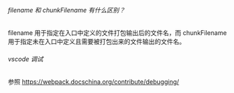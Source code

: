 ###### filename 和 chunkFilename 有什么区别？

filename 用于指定在入口中定义的文件打包输出后的文件名，而 chunkFilename 用于指定未在入口中定义且需要被打包出来的文件输出的文件名。

###### vscode 调试

参照 https://webpack.docschina.org/contribute/debugging/
